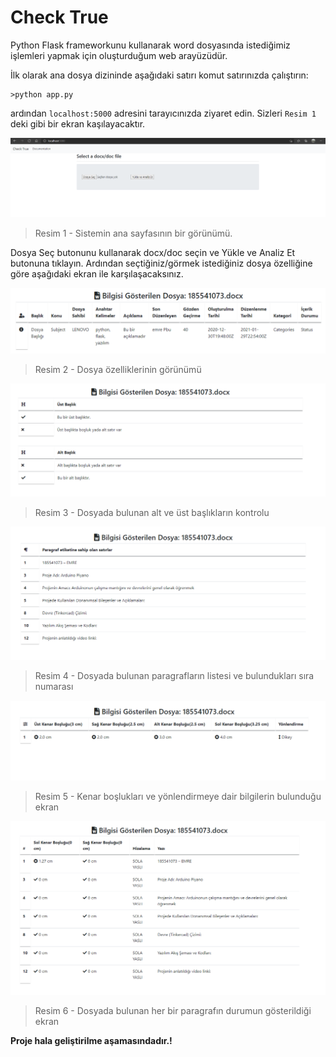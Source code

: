 # Check True

Python Flask frameworkunu kullanarak word dosyasında istediğimiz işlemleri yapmak için oluşturduğum web arayüzüdür.

İlk olarak ana dosya dizininde aşağıdaki satırı komut satırınızda çalıştırın:

```shell
>python app.py
```

ardından `localhost:5000` adresini tarayıcınızda ziyaret edin. Sizleri `Resim 1` deki gibi bir ekran kaşılayacaktır.

<img src="documentation/images/image-20210130021047530.png">

> Resim 1 - Sistemin ana sayfasının bir görünümü.

Dosya Seç butonunu kullanarak docx/doc seçin ve Yükle ve Analiz Et butonuna tıklayın. Ardından seçtiğiniz/görmek istediğiniz dosya özelliğine göre aşağıdaki ekran ile karşılaşacaksınız.

<img src="documentation/images/image-20210130015638143.png">

> Resim 2 - Dosya özelliklerinin görünümü

<img src="documentation/images/image-20210130021831285.png">

> Resim 3 - Dosyada bulunan alt ve üst başlıkların kontrolu

<img src="documentation/images/image-20210130022306238.png">

> Resim 4 - Dosyada bulunan paragrafların listesi ve bulundukları sıra numarası

<img src="documentation/images/image-20210130023452440.png">

> Resim 5 - Kenar boşlukları ve yönlendirmeye dair bilgilerin bulunduğu ekran

<img src="documentation/images/image-20210130023756476.png">

> Resim 6 - Dosyada bulunan her bir paragrafın durumun gösterildiği ekran

**Proje hala geliştirilme aşamasındadır.!**
